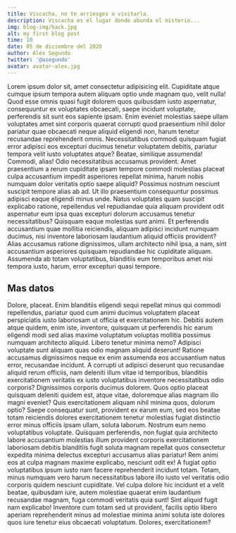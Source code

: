 ```yaml
---
title: Viscacha, no te arriesges a visitarla.
description: Viscacha es el lugar donde abunda el misterio...
img: blog-img/hack.jpg
alt: my first blog post
time: 10
date: 05 de diciembre del 2020
author: Alex Segundo
twitter: '@asegundo'
avatar: avatar-alex.jpg
---
```


Lorem ipsum dolor sit, amet consectetur adipisicing elit. Cupiditate atque cumque ipsum tempora autem aliquam optio unde magnam quo, velit nulla! Quod esse omnis quasi fugit dolorem quos quibusdam iusto aspernatur, consequuntur ex voluptates obcaecati, saepe incidunt voluptate, perferendis sit sunt eos sapiente ipsam. Enim eveniet molestias saepe ullam voluptates amet sint corporis quaerat corrupti quod praesentium nihil dolor pariatur quae obcaecati neque aliquid eligendi non, harum tenetur recusandae reprehenderit omnis. Necessitatibus commodi quisquam fugiat error adipisci eos excepturi ducimus tenetur voluptatem debitis, pariatur tempora velit iusto voluptates atque? Beatae, similique assumenda! Commodi, alias! Odio necessitatibus accusamus provident. Amet praesentium a rerum cupiditate ipsam tempore commodi molestias placeat culpa accusantium impedit asperiores repellat minima, harum nobis numquam dolor veritatis optio saepe aliquid? Possimus nostrum nesciunt suscipit tempore alias ab ad. Ut illo praesentium consequuntur possimus adipisci eaque eligendi minus unde. Natus voluptates quam suscipit explicabo ratione, repellendus vel repudiandae quia aliquam provident odit aspernatur eum ipsa quas excepturi dolorum accusamus tenetur necessitatibus? Quisquam eaque molestias sunt animi. Et perferendis accusantium quae mollitia reiciendis, aliquam adipisci incidunt numquam ducimus, nisi inventore laboriosam laudantium aliquid officiis provident? Alias accusamus ratione dignissimos, ullam architecto nihil ipsa, a nam, sint accusantium asperiores quisquam repudiandae hic cupiditate aliquam. Assumenda ab totam voluptatibus, blanditiis eum temporibus amet nisi tempora iusto, harum, error excepturi quasi tempore.

## Mas datos

Dolore, placeat. Enim blanditiis eligendi sequi repellat minus qui commodi repellendus, pariatur quod cum animi ducimus voluptatem placeat perspiciatis iusto laboriosam ut officia et exercitationem hic. Debitis autem atque quidem, enim iste, inventore, quisquam ut perferendis hic earum eligendi modi sed alias maxime voluptatum voluptas mollitia possimus numquam architecto aliquid. Libero tenetur minima nemo? Adipisci voluptate sunt aliquam quas odio magnam aliquid deserunt! Ratione accusamus dignissimos neque ex enim assumenda eos accusantium natus error, recusandae incidunt. A corrupti ut adipisci deserunt quo recusandae aliquid rerum officiis, nam deleniti illum vitae id temporibus, blanditiis exercitationem veritatis ex iusto voluptatibus inventore necessitatibus odio corporis? Dignissimos corporis ducimus dolorem. Quos optio placeat quisquam deleniti quidem est, atque vitae, doloremque alias magnam illo magni eveniet? Quis exercitationem aliquam nihil minima quos, dolorum optio? Saepe consequatur sunt, provident ex earum eum, sed eos beatae totam reiciendis dolores exercitationem tenetur molestias fugiat distinctio error minus officiis ipsam ullam, soluta laborum. Nostrum eum nemo voluptatibus voluptate. Quisquam perferendis, non fugiat quia architecto labore accusantium molestias illum provident corporis exercitationem laboriosam debitis blanditiis fugit soluta magnam repellat quos consectetur expedita minima delectus excepturi accusamus alias pariatur! Rem animi eos at culpa magnam maxime explicabo, nesciunt odit ex! A fugiat optio voluptatibus ipsum iusto nam facere reprehenderit incidunt totam. Totam, minus numquam vero harum necessitatibus labore illo iusto vel veritatis odio corporis quidem nesciunt cupiditate. Vel culpa dolore hic incidunt et a velit beatae, quibusdam iure, autem molestiae quaerat enim laudantium recusandae magnam, fuga commodi veritatis quia sunt! Sint aliquid fugit nam explicabo! Inventore cum totam sed ut provident, facilis optio libero aperiam reprehenderit minus ad molestiae minima animi soluta iste dolores quos iure tenetur eius obcaecati voluptatum. Dolores, exercitationem?
